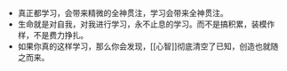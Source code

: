 - 真正都学习，会带来精微的全神贯注，学习会带来全神贯注。
- 生命就是对自我，对我进行学习，永不止息的学习。而不是搞积累，装模作样，不是费力挣扎。
- 如果你真的这样学习，那么你会发现，[[心智]]彻底清空了已知，创造也就随之而来。